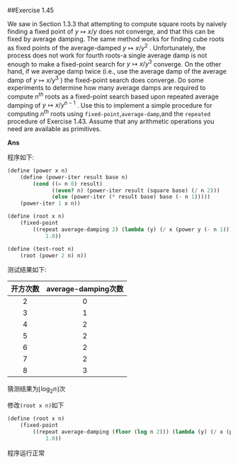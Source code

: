 ##Exercise 1.45

We saw in Section 1.3.3 that attempting to compute square roots by naively finding a fixed point of $y\mapsto x/y$ does not converge, and that this can be fixed by average damping. The same method works for finding cube roots as fixed points of the average-damped $y\mapsto x/y^2$ . Unfortunately, the process does not work for fourth roots-a single average damp is not enough to make a fixed-point search for $y\mapsto x/y^3$ converge. On the other hand, if we average damp twice (i.e., use the average damp of the average damp of $y\mapsto x/y^3$ ) the fixed-point search does converge. Do some experiments to determine how many average damps are required to compute $n^{th}$ roots as a fixed-point search based upon repeated average damping of $y\mapsto x/y^{n−1}$ . Use this to implement a simple procedure for computing $n^{th}$ roots using `fixed-point`,`average-damp`,and the `repeated` procedure of Exercise 1.43. Assume that any arithmetic operations you need are available as primitives.

**Ans**

程序如下:

```scheme
(define (power x n)
    (define (power-iter result base n)
        (cond ((= n 0) result)
              ((even? n) (power-iter result (square base) (/ n 2)))
              (else (power-iter (* result base) base (- n 1)))))
    (power-iter 1 x n))

(define (root x n)
    (fixed-point
        ((repeat average-damping 2) (lambda (y) (/ x (power y (- n 1))))) ;只需要修改repeat average-dumping
            1.0))                                                         ;后面的数字就可以用于

(define (test-root n)
    (root (power 2 n) n))

```

测试结果如下:

| 开方次数 | average-damping次数 |
| :--------------: | :-------------------------: |
|        2         |              0              |
|        3         |              1              |
|        4         |              2              |
|        5         |              2              |
|        6         |              2              |
|        7         |              2              |
|        8         |              3              |

猜测结果为$\lfloor\log_2n\rfloor$次

修改`(root x n)`如下

```scheme
(define (root x n)
    (fixed-point 
        ((repeat average-damping (floor (log n 2))) (lambda (y) (/ x (power y (- n 1)))))
            1.0))

```

程序运行正常